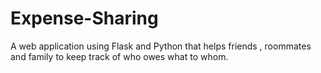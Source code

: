 # Expense-Sharing
A web application using Flask and Python that helps friends , roommates and family to keep track of who owes what to whom.
